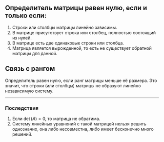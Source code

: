 ## Определитель матрицы равен нулю, если и только если:
1. Строки или столбцы матрицы линейно зависимы.
2. В матрице присутствует строка или столбец, полностью состоящий из нулей.
3. В матрице есть две одинаковые строки или столбца.
4. Матрица является вырожденной, то есть не существует обратной матрицы для данной.

## Связь с рангом
Определитель равен нулю, если ранг матрицы меньше её размера. Это значит, что строки (или столбцы) матрицы не образуют линейно независимую систему.

---

### Последствия
1. Если $\det(A) = 0$, то матрица не обратима.
2. Систему линейных уравнений с такой матрицей нельзя решить однозначно, она либо несовместна, либо имеет бесконечно много решений.

